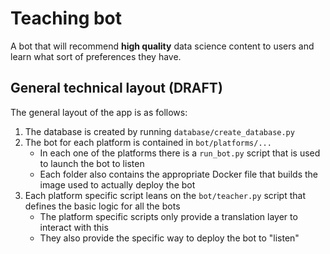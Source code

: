 # Teaching bot
A bot that will recommend **high quality** data science content to users and learn what sort of preferences they have.

## General technical layout (DRAFT)
The general layout of the app is as follows:

1. The database is created by running `database/create_database.py`
2. The bot for each platform is contained in `bot/platforms/...`
    * In each one of the platforms there is a `run_bot.py` script that is used to launch the bot to listen
    * Each folder also contains the appropriate Docker file that builds the image used to actually deploy the bot
3. Each platform specific script leans on the `bot/teacher.py` script that defines the basic logic for all the bots
    * The platform specific scripts only provide a translation layer to interact with this
    * They also provide the specific way to deploy the bot to "listen"